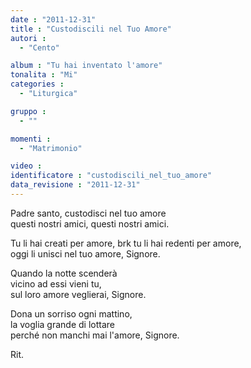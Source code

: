 ```yaml
---
date : "2011-12-31"
title : "Custodiscili nel Tuo Amore"
autori : 
  - "Cento"

album : "Tu hai inventato l'amore"
tonalita : "Mi"
categories : 
  - "Liturgica"

gruppo : 
  - ""

momenti : 
  - "Matrimonio"

video : 
identificatore : "custodiscili_nel_tuo_amore"
data_revisione : "2011-12-31"
---
```

  
  
Padre santo, custodisci nel tuo amore  
questi nostri amici, questi nostri amici.   
  
  
Tu li hai creati per amore, brk tu li hai redenti per amore,  
oggi li unisci nel tuo amore, Signore.  
  
  
  
  
  
  
  
  
  
Quando la notte scenderà  
vicino ad essi vieni tu,  
sul loro amore veglierai, Signore.  
  
  
  
  
  
  
  
  
  
Dona un sorriso ogni mattino,  
la voglia grande di lottare  
perché non manchi mai l'amore, Signore.  
  
  
   
Rit.   
  
  
  
  
  
